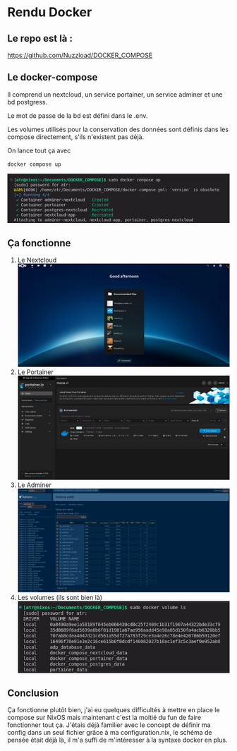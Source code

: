 # Rendu Docker

## Le repo est là :
https://github.com/Nuzzload/DOCKER_COMPOSE

## Le docker-compose
Il comprend un nextcloud, un service portainer, un service adminer et une bd postgress. 

Le mot de passe de la bd est défini dans le .env.

Les volumes utilisés pour la conservation des données sont définis dans les compose directement, s'ils n'existent pas déjà.

On lance tout ça avec
```
docker compose up
```
![Image](./screens/launch2.png)


## Ça fonctionne
1. Le Nextcloud
![Image](./screens/nextcloud-in.png)
2. Le Portainer
![Image](./screens/portainer_working.png)
3. Le Adminer
![Image](./screens/adminer.png)
4. Les volumes
(ils sont bien là)
![Image](./screens/docker_volume.png)

## Conclusion
Ça fonctionne plutôt bien, j'ai eu quelques difficultés à mettre en place le compose sur NixOS mais maintenant c'est la moitié du fun de faire fonctionner tout ça. J'étais déjà familier avec le concept de définir ma config dans un seul fichier grâce à ma configuration.nix, le schéma de pensée était déjà là, il m'a suffi de m'intéresser à la syntaxe docker en plus.
